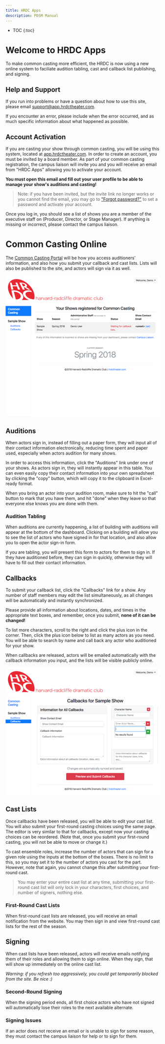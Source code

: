 ```yaml
---
title: HRDC Apps
description: PDSM Manual
---
```


* TOC
{:toc}

# Welcome to HRDC Apps

To make common casting more efficient, the HRDC is now using a new online
system to faciliate audition tabling, cast and callback list publishing, and
signing.

## Help and Support

If you run into problems or have a question about how to use this site, please
email [support@app.hrdctheater.com](mailto:support@app.hrdctheater.com).

If you encounter an error, please include when the error occurred, and as much
specific information about what happened as possible.

## Account Activation

If you are casting your show through common casting, you will be using this
system, located at [app.hrdctheater.com](https://app.hrdctheater.com/). In
order to create an account, you must be invited by a board member. As part of
your common casting registration, the campus liaison will invite you and you
will receive an email from "HRDC Apps" allowing you to activate your account.

**You must open this email and fill out your user profile to be able to manage
your show's auditions and casting!**

> Note: if you have been invited, but the invite link no longer works or you
> cannot find the email, you may go to
> ["Forgot password?"](https://app.hrdctheater.com/reset/) to set a password
> and activate your account.

Once you log in, you should see a list of shows you are a member of the
executive staff on (Producer, Director, or Stage Manager). If anything is
missing or incorrect, please contact the campus liaison.

# Common Casting Online

The [Common Casting Portal](https://app.hrdctheater.com/casting/staff/) will
be how you access auditioners' information, and also how you submit your
callback and cast lists. Lists will also be published to the site, and actors
will sign via it as well.

![Common Casting Home](pdsm_images/cchome.png)

## Auditions

When actors sign in, instead of filling out a paper form, they will input all
of their contact information electronically, reducing time spent and paper
used, especially when actors audition for many shows.

In order to access this information, click the "Auditions" link under one of
your shows. As actors sign in, they will instantly appear in this table. You
can even easily copy their contact information into your own spreadsheet by
clicking the "copy" button, which will copy it to the clipboard in Excel-ready
format.

When you bring an actor into your audition room, make sure to hit the "call"
button to mark that you have them, and hit "done" when they leave so that
everyone else knows you are done with them.

### Audition Tabling

When auditions are currently happening, a list of building with auditions will
appear at the bottom of the dashboard. Clicking on a building will allow you
to see the list of actors who have signed in for that location, and also allow
you to open the actor sign-in form.

If you are tabling, you will present this form to actors for them to sign in.
If they have auditioned before, they can sign in quickly, otherwise they
will have to fill out their contact information.

## Callbacks

To submit your callback list, click the "Callbacks" link for a show. Any number
of staff members may edit the list simultaneously, as all changes will be
automatically and instantly synchronized.

Please provide all information about locations, dates, and times in the
appropriate text boxes, and remember, once you submit, **none of it can be
changed!**

To list more characters, scroll to the right and click the plus icon in the
corner. Then, click the plus icon below to list as many actors as you need. You
will be able to search by name and call back any actor who auditioned for your
show.

When callbacks are released, actors will be emailed automatically with the
callback information you input, and the lists will be visible publicly online.

![Callback List Editor](pdsm_images/callbacks.png)

## Cast Lists

Once callbacks have been released, you will be able to edit your cast list.
You will also submit your first-round casting choices using the same page.
The editor is very similar to that for callbacks, except now your casting
choices can be reordered. (Note that, once you submit your first-round casting,
you will not be able to move or change it.)

To cast ensemble roles, increase the number of actors that can sign for a
given role using the inputs at the bottom of the boxes. There is no limit to
this, so you may set it to the number of actors you cast for the part.
However, note that again, you cannot change this after submitting your
first-round cast.

> You may enter your entire cast list at any time, submitting your first-round
> cast list will only lock in your characters, first choices, and number of
> signers, nothing else.

### First-Round Cast Lists

When first-round cast lists are released, you will receive an email
notification from the website. You may then sign in and view first-round cast
lists for the rest of the season.

## Signing

When cast lists have been released, actors will receive emails notifying them
of their roles and allowing them to sign online. When they sign, that will show
up immediately on the online cast list.

*Warning: if you refresh too aggressively, you could get temporarily blocked
from the site. Be nice :)*

### Second-Round Signing

When the signing period ends, all first choice actors who have not signed will
automatically lose their roles to the next available alternate.

### Signing Issues

If an actor does not receive an email or is unable to sign for some reason,
they must contact the campus liaison for help or to sign for them.
